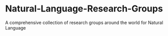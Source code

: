 # Natural-Language-Research-Groups
A comprehensive collection of research groups around the world for Natural Language
